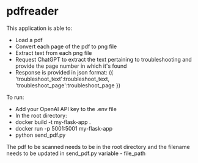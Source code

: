 # pdfreader

This application is able to:
- Load a pdf
- Convert each page of the pdf to png file
- Extract text from each png file
- Request ChatGPT to extract the text pertaining to troubleshooting and provide the page number in which it's found
- Response is provided in json format:
  ({
        'troubleshoot_text':troubleshoot_text,
        'troubleshoot_page':troubleshoot_page
        })

To run:
- Add your OpenAI API key to the .env file
- In the root directory:
- docker build -t my-flask-app .
- docker run -p 5001:5001 my-flask-app
- python send_pdf.py

   
The pdf to be scanned needs to be in the root directory and the filename needs to be updated in send_pdf.py variable - file_path
